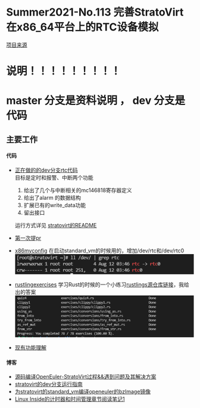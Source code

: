 # Summer2021-No.113 完善StratoVirt在x86_64平台上的RTC设备模拟


[项目来源](https://gitee.com/openeuler-competition/summer-2021/issues/I3Q0Q5)


# 说明！！！！！！！！！
# master 分支是资料说明  ， dev 分支是代码

## 主要工作

#### 代码

* [正在做的的dev分支rtc代码](https://gitlab.summer-ospp.ac.cn/summer2021/210010500/-/blob/dev/devices/src/legacy/rtc.rs)  
	目标是定时和报警、中断两个功能
	1. 给出了几个与中断相关的mc146818寄存器定义
	2. 给出了alarm 的数据结构
	3. 扩展已有的write_data功能
	4. 留出接口
	
	运行方式详见 [stratovirt的README](https://gitlab.summer-ospp.ac.cn/summer2021/210010500/-/blob/dev/README.md)
	
* [第一次提pr](https://gitee.com/openeuler/stratovirt/pulls/269)
	
* [x86myconfig](./source/x86myconfig) 在启动standard_vm的时候用的，增加/dev/rtc和/dev/rtc0
 ![image-20210812114832401](README.assets/image-20210812114832401.png)

* [rustlingexercises](./source/rustlingexercises)  学习Rust的时候的一个小练习[rustlings源仓库链接](https://github.com/rust-lang/rustlings)，我给出的答案
 ![image-20210812114210826](README.assets/image-20210812114210826.png)

* [现有功能理解](./source/note.md)

#### 博客
* [源码编译OpenEuler-StratoVirt过程&&遇到问题及其解决方案](https://blog.csdn.net/qq_41675544/article/details/118734676?spm=1001.2014.3001.5501)
* [stratovirt的dev分支运行指南](https://blog.csdn.net/qq_41675544/article/details/119175267?spm=1001.2014.3001.5501)
* [为stratovirt的standard_vm编译openeuler的bzImage镜像](https://blog.csdn.net/qq_41675544/article/details/119281252?spm=1001.2014.3001.5501)
* [Linux Inside的计时器和时间管理章节阅读笔记1](https://blog.csdn.net/qq_41675544/article/details/119488579?spm=1001.2014.3001.5501)














